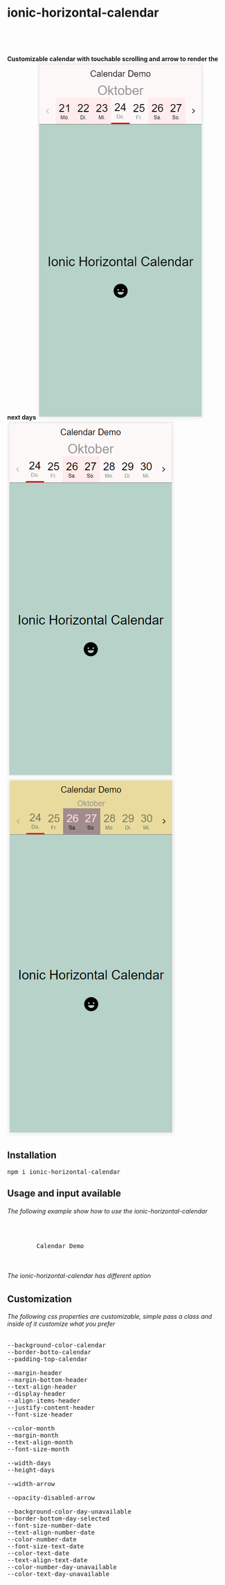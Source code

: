 # ionic-horizontal-calendar

<pre>



</pre>


**Customizable calendar with touchable scrolling and arrow to render the next days**
![Alt text](./screenshot/screenshot1.PNG?raw=true "Title")
![Alt text](./screenshot/screenshot2.PNG?raw=true "Title")
![Alt text](./screenshot/screenshot3.PNG?raw=true "Title")

## Installation

<pre>npm i ionic-horizontal-calendar</pre>

## Usage and input available

###### The following example show how to use the ionic-horizontal-calendar

<pre>
<ionic-horizontal-calendar 
  locale="de" 
  [minDate]="minDate"
  class="calendar"
  [firstDayAutoSelected]="true"
  displayMode="daily"
  >
    <ion-label header #header>
        Calendar Demo
    </ion-label>
</ionic-horizontal-calendar>
</pre>

###### The ionic-horizontal-calendar has different option

## Customization

###### The following css properties are customizable, simple pass a class and inside of it customize what you prefer

<pre>
--background-color-calendar
--border-botto-calendar
--padding-top-calendar

--margin-header
--margin-bottom-header
--text-align-header
--display-header
--align-items-header
--justify-content-header
--font-size-header
  
--color-month
--margin-month
--text-align-month
--font-size-month
  
--width-days
--height-days
    
--width-arrow

--opacity-disabled-arrow
    
--background-color-day-unavailable
--border-bottom-day-selected
--font-size-number-date
--text-align-number-date
--color-number-date
--font-size-text-date
--color-text-date
--text-align-text-date
--color-number-day-unavailable
--color-text-day-unavailable        
</pre>